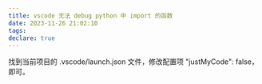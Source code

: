 ```yaml
---
title: vscode 无法 debug python 中 import 的函数
date: 2023-11-26 21:02:10
tags:
declare: true
---
```

找到当前项目的 .vscode/launch.json 文件，修改配置项 "justMyCode": false，即可。<!--more-->